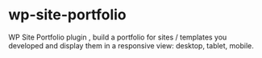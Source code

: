 # wp-site-portfolio
WP Site Portfolio plugin , build a portfolio for sites / templates you developed and display them in a responsive view: desktop, tablet, mobile.
